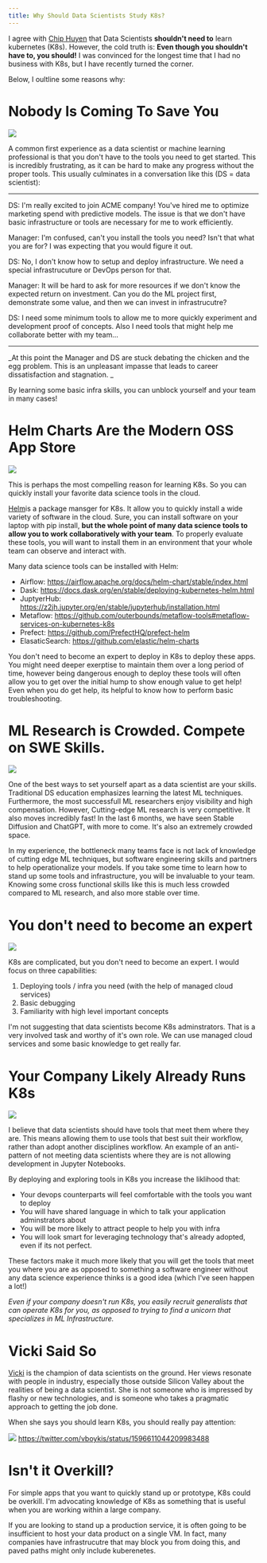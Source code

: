 ```yaml
---
title: Why Should Data Scientists Study K8s?
---
```


I agree with [Chip Huyen](https://huyenchip.com/2021/09/13/data-science-infrastructure.html) that Data Scientists **shouldn't need to** learn kubernetes (K8s).   However, the cold truth is:  **Even though you shouldn't have to, you should!**  I was convinced for the longest time that I had no business with K8s, but I have recently turned the corner.

Below, I oultline some reasons why:


# Nobody Is Coming To Save You

![](20221212104110.png)

A common first experience as a data scientist or machine learning professional is that you don't have to the tools you need to get started.  This is incredibly frustrating, as it can be hard to make any progress without the proper tools.  This usually culminates in a conversation like this (DS = data scientist):

---

DS: I'm really excited to join ACME company!  You've hired me to optimize marketing spend with predictive models.  The issue is that we don't have basic infrastructure or tools are necessary for me to work efficiently. 

Manager: I'm confused, can't you install the tools you need?  Isn't that what you are for?  I was expecting that you would figure it out. 

DS:  No, I don't know how to setup and deploy infrastructure.  We need a special infrastrucuture or DevOps person for that.

Manager: It will be hard to ask for more resources if we don't know the expected return on investment.  Can you do the ML project first, demonstrate some value, and then we can invest in infrastrucutre? 

DS:  I need some minimum tools to allow me to more quickly experiment and development proof of concepts.  Also I need tools that might help me collaborate better with my team...

---

_At this point the Manager and DS are stuck debating the chicken and the egg problem.  This is an unpleasant impasse that leads to career dissatisfaction and stagnation. _

By learning some basic infra skills, you can unblock yourself and your team in many cases!

# Helm Charts Are the Modern OSS App Store

![](20221212110053.png)

This is perhaps the most compelling reason for learning K8s.  So you can quickly install your favorite data science tools in the cloud.

[Helm](https://helm.sh/)is a package mansger for K8s.   It allow you to quickly install a wide variety of software in the cloud.  Sure, you can install software on your laptop with pip install, **but the whole point of many data science tools to allow you to work collaboratively with your team**.  To properly evaluate these tools, you will want to install them in an environment that your whole team can observe and interact with.   

Many data science tools can be installed with Helm:  

- Airflow: https://airflow.apache.org/docs/helm-chart/stable/index.html
- Dask: https://docs.dask.org/en/stable/deploying-kubernetes-helm.html
- JuptyerHub: https://z2jh.jupyter.org/en/stable/jupyterhub/installation.html
- Metaflow: https://github.com/outerbounds/metaflow-tools#metaflow-services-on-kubernetes-k8s
- Prefect: https://github.com/PrefectHQ/prefect-helm
- ElasaticSearch: https://github.com/elastic/helm-charts

You don't need to become an expert to deploy  in K8s to deploy these apps.  You might need deeper exerptise to maintain them over a long period of time, however being dangerous enough to deploy these tools will often allow you to get over the initial hump to show enough value to get help!  Even when you do get help, its helpful to know how to perform basic troubleshooting.

# ML Research is Crowded.  Compete on SWE Skills.

![](20221212122136.png)

One of the best ways to set yourself apart as a data scientist are your skills.  Traditional DS education emphasizes learning the latest ML techniques.  Furthermore, the most successfull ML researchers enjoy visibility and high compensation.  However, Cutting-edge ML research is very competitive.  It also moves incredibly fast!  In the last 6 months, we have seen Stable Diffusion and ChatGPT, with more to come.  It's also an extremely crowded space.

In my experience, the bottleneck many teams face is not lack of knowledge of cutting edge ML techniques, but software engineering skills and partners to help operationalize your models.  If you take some time to learn how to stand up some tools and infrastructure, you will be invaluable to your team.  Knowing some cross functional skills like this is much less crowded compared to ML research, and also more stable over time.  

# You don't need to become an expert

![](20221212115117.png)

K8s are complicated, but you don't need to become an expert.  I would focus on three  capabilities:

1. Deploying tools / infra you need (with the help of managed cloud services)
2. Basic debugging 
3. Familiarity with high level important concepts

I'm not suggesting that data scientists become K8s adminstrators.  That is a very involved task and worthy of it's own role.  We can use managed cloud services and some basic knowledge to get really far.  

# Your Company Likely Already Runs K8s

![](20221212112039.png)

I believe that data scientists should have tools that meet them where they are.  This means allowing them to use tools that best suit their workflow, rather than adopt another disciplines workflow.  An example of an anti-pattern of not meeting data scientists where they are is not allowing development in Jupyter Notebooks.  

By deploying and exploring tools in K8s you increase the liklihood that:

- Your devops counterparts will feel comfortable with the tools you want to deploy
- You will have shared language in which to talk your application adminstrators about
- You will be more likely to attract people to help you with infra
- You will look smart for leveraging technology that's already adopted, even if its not perfect.  

These factors make it much more likely that you will get the tools that meet you where you are as opposed to something a software engineer without any data science experience thinks is a good idea (which I've seen happen a lot!)

_Even if your company doesn't run K8s, you easily recruit generalists that can operate K8s for you, as opposed to trying to find a unicorn that specializes in ML Infrastructure._

# Vicki Said So

[Vicki](https://vickiboykis.com/) is the champion of data scientists on the ground.  Her views resonate with people in industry, especially those outside Silicon Valley about the realities of being a data scientist.  She is not someone who is impressed by flashy or new technologies, and is someone who takes a pragmatic approach to getting the job done.  

When she says you should learn K8s, you should really pay attention:

![](20221212131043.png)
https://twitter.com/vboykis/status/1596611044209983488

# Isn't it Overkill?

For simple apps that you want to quickly stand up or prototype, K8s could be overkill.  I'm advocating knowledge of K8s as something that is useful when you are working within a large company.  

If you are looking to stand up a production service, it is often going to be insufficient to host your data product on a single VM.  In fact, many companies have infrastrucutre that may block you from doing this, and paved paths might only include kuberenetes. 